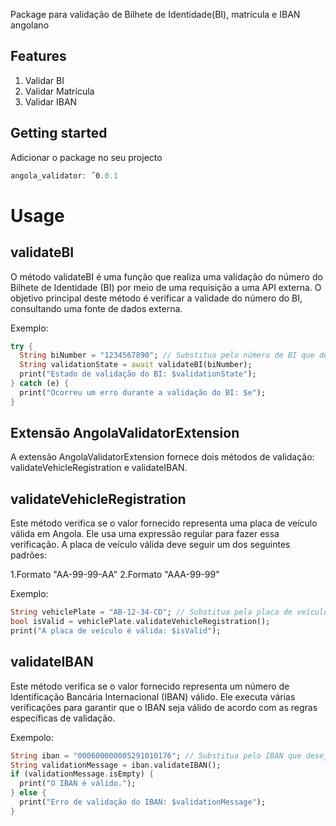 Package para validação  de Bilhete de Identidade(BI), matrícula e IBAN angolano

## Features

1. Validar BI
2. Validar Matrícula
3. Validar IBAN

## Getting started

Adicionar o package no seu projecto

```dart
angola_validator: ˆ0.0.1
```


# Usage

## validateBI

O método validateBI é uma função que realiza uma validação do número do Bilhete de Identidade (BI) por meio de uma requisição a uma API externa. O objetivo principal deste método é verificar a validade do número do BI, consultando uma fonte de dados externa.

Exemplo:

```dart
try {
  String biNumber = "1234567890"; // Substitua pelo número de BI que deseja validar.
  String validationState = await validateBI(biNumber);
  print("Estado de validação do BI: $validationState");
} catch (e) {
  print("Ocorreu um erro durante a validação do BI: $e");
}
```

## Extensão AngolaValidatorExtension

A extensão AngolaValidatorExtension  fornece dois métodos de validação: validateVehicleRegistration e validateIBAN.

## validateVehicleRegistration

Este método verifica se o valor fornecido representa uma placa de veículo válida em Angola. Ele usa uma expressão regular para fazer essa verificação. A placa de veículo válida deve seguir um dos seguintes padrões:

1.Formato "AA-99-99-AA"
2.Formato "AAA-99-99"

Exemplo:

```dart
String vehiclePlate = "AB-12-34-CD"; // Substitua pela placa de veículo que deseja validar.
bool isValid = vehiclePlate.validateVehicleRegistration();
print("A placa de veículo é válida: $isValid");
```

## validateIBAN

Este método verifica se o valor fornecido representa um número de Identificação Bancária Internacional (IBAN) válido. Ele executa várias verificações para garantir que o IBAN seja válido de acordo com as regras específicas de validação.

Exempolo: 

```dart
String iban = "000600000005291010176"; // Substitua pelo IBAN que deseja validar.
String validationMessage = iban.validateIBAN();
if (validationMessage.isEmpty) {
  print("O IBAN é válido.");
} else {
  print("Erro de validação do IBAN: $validationMessage");
}
```

